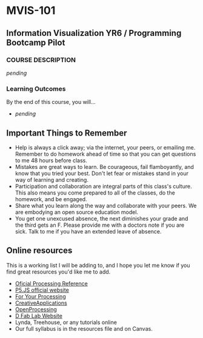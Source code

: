 # MVIS-101
## Information Visualization YR6 / Programming Bootcamp Pilot

### COURSE DESCRIPTION

_pending_

### Learning Outcomes
By the end of this course, you will...
 - _pending_

## Important Things to Remember
- Help is always a click away; via the internet, your peers, or emailing me. Remember to do homework ahead of time so that you can get questions to me 48 hours before class.
- Mistakes are great ways to learn. Be courageous, fail flamboyantly, and know that you tried your best. Don't let fear or mistakes stand in your way of learning and creating.
- Participation and collaboration are integral parts of this class's culture. This also means you come prepared to all of the classes, do the homework, and be engaged.
-  Share what you learn along the way and collaborate with your peers. We are embodying an open source education model.
- You get one unexcused absence, the next diminishes your grade and the third gets an F. Please provide me with a doctors note if you are sick. Talk to me if you have an extended leave of absence.

## Online resources
This is a working list I will be adding to, and I hope you let me know if you find great resources you'd like me to add.
-  [Oficial Processing Reference](http://processing.org/reference/)
- [P5.JS official website](https://p5js.org/)
- [For Your Processing](http://fyprocessing.tumblr.com)
- [CreativeApplications]( http://www.creativeapplications.net)
- [OpenProcessing](http://www.openprocessing.org/)
- [D Fab Lab Website](http://staff.mica.edu/rmckibbin/index.html)
- Lynda, Treehouse, or any tutorials online
- Our full syllabus is in the resources file and on Canvas.
